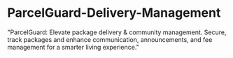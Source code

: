 # ParcelGuard-Delivery-Management
"ParcelGuard: Elevate package delivery &amp; community management. Secure, track packages and enhance communication, announcements, and fee management for a smarter living experience."
